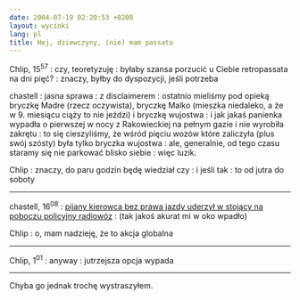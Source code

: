 ```yaml
---
date: 2004-07-19 02:20:53 +0200
layout: wycinki
lang: pl
title: Hej, dziewczyny, (nie) mam passata
---
```


Chlip, 15<sup>57</sup>
: czy, teoretyzuję
: byłaby szansa porzucić u Ciebie retropassata na dni pięć?
: znaczy, byłby do dyspozycji, jeśli potrzeba

chastell
: jasna sprawa
: z disclaimerem
: ostatnio mieliśmy pod opieką bryczkę Madre (rzecz oczywista), bryczkę Malko (mieszka niedaleko, a że w 9. miesiącu ciąży to nie jeździ) i bryczkę wujostwa
: i jak jakaś panienka wypadła o pierwszej w nocy z Rakowieckiej na pełnym gazie i nie wyrobiła zakrętu
: to się cieszyliśmy, że wśród pięciu wozów które zaliczyła (plus swój szósty) była tylko bryczka wujostwa
: ale, generalnie, od tego czasu staramy się nie parkować blisko siebie
: więc luzik.

Chlip
: znaczy, do paru godzin będę wiedział czy
: i jeśli tak
: to od jutra do soboty

---

chastell, 16<sup>08</sup>
: [pijany kierowca bez prawa jazdy uderzył w stojący na poboczu policyjny radiowóz](http://wiadomosci.gazeta.pl/wiadomosci/1,53600,2184604.html 'z Andrzejami S. nigdy nic nie wiadomo')
: (tak jakoś akurat mi w oko wpadło)

Chlip
: o, mam nadzieję, że to akcja globalna

---

Chlip, 1<sup>01</sup>
: anyway
: jutrzejsza opcja wypada

---

Chyba go jednak trochę wystraszyłem.
